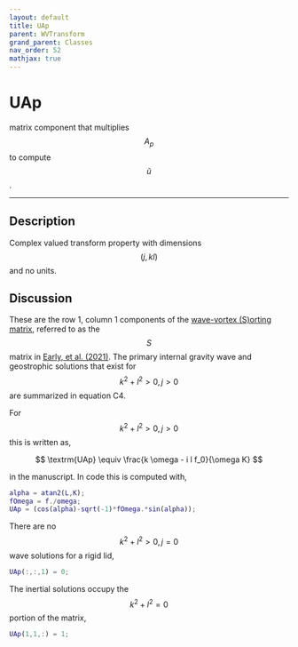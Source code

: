 ```yaml
---
layout: default
title: UAp
parent: WVTransform
grand_parent: Classes
nav_order: 52
mathjax: true
---
```


#  UAp

matrix component that multiplies $$A_p$$ to compute $$\tilde{u}$$.


---

## Description
Complex valued transform property with dimensions $$(j,kl)$$ and no units.

## Discussion

These are the row 1, column 1 components of the [wave-vortex (S)orting matrix](/mathematical-introduction/transformations.html), referred to as the $$S$$ matrix in [Early, et al. (2021)](https://doi.org/10.1017/jfm.2020.995). The primary internal gravity wave and geostrophic solutions that exist for $$k^2+l^2>0, j>0$$ are summarized in equation C4.

For $$k^2+l^2>0, j>0$$ this is written as,

$$
\textrm{UAp} \equiv \frac{k \omega - i l f_0}{\omega K}
$$

in the manuscript. In code this is computed with,

```matlab
alpha = atan2(L,K);
fOmega = f./omega;
UAp = (cos(alpha)-sqrt(-1)*fOmega.*sin(alpha));
```

There are no $$k^2+l^2>0, j=0$$ wave solutions for a rigid lid,

```matlab
UAp(:,:,1) = 0;
```

The inertial solutions occupy the $$k^2+l^2=0$$ portion of the matrix,

```matlab
UAp(1,1,:) = 1;
```


